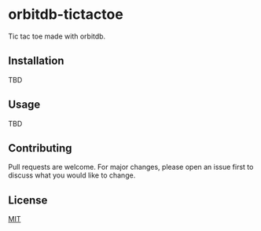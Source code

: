 # orbitdb-tictactoe
Tic tac toe made with orbitdb.

## Installation
TBD

## Usage
TBD

## Contributing
Pull requests are welcome. For major changes, please open an issue first to discuss what you would like to change.

## License
[MIT](LICENSE)
